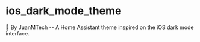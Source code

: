 # ios_dark_mode_theme
🎨 By JuanMTech -- A Home Assistant theme inspired on the iOS dark mode interface.
